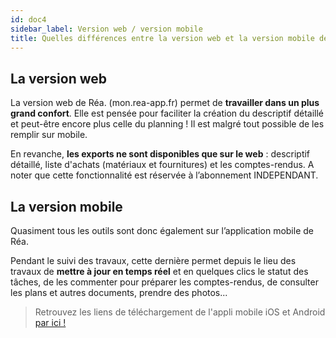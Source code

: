 ```yaml
---
id: doc4
sidebar_label: Version web / version mobile
title: Quelles différences entre la version web et la version mobile de Réa. ?
---
```


## La version web

La version web de Réa. (mon.rea-app.fr) permet de **travailler dans un plus grand confort**. Elle est pensée pour faciliter la création du descriptif détaillé et peut-être encore plus celle du planning ! Il est malgré tout possible de les remplir sur mobile.

En revanche, **les exports ne sont disponibles que sur le web** : descriptif détaillé, liste d'achats (matériaux et fournitures) et les comptes-rendus. A noter que cette fonctionnalité est réservée à l’abonnement INDEPENDANT.

## La version mobile

Quasiment tous les outils sont donc également sur l’application mobile de Réa. 

Pendant le suivi des travaux, cette dernière permet depuis le lieu des travaux de **mettre à jour en temps réel** et en quelques clics le statut des tâches, de les commenter pour préparer les comptes-rendus, de consulter les plans et autres documents, prendre des photos...

> Retrouvez les liens de téléchargement de l'appli mobile iOS et Android [par ici !](doc3.md)
